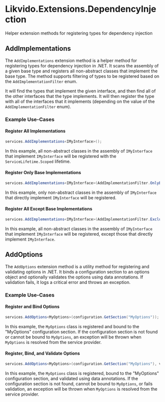 # Likvido.Extensions.DependencyInjection
Helper extension methods for registering types for dependency injection

## AddImplementations

The `AddImplementations` extension method is a helper method for registering types for dependency injection in .NET. It scans the assembly of a given base type and registers all non-abstract classes that implement the base type. The method supports filtering of types to be registered based on the `AddImplementationFilter` enum.

It will find the types that implement the given interface, and then find all of the other interfaces that the type implements. It will then register the type with all of the interfaces that it implements (depending on the value of the `AddImplementationFilter` enum).

### Example Use-Cases

#### Register All Implementations

```csharp
services.AddImplementations<IMyInterface>();
```

In this example, all non-abstract classes in the assembly of `IMyInterface` that implement `IMyInterface` will be registered with the `ServiceLifetime.Scoped` lifetime.

#### Register Only Base Implementations

```csharp
services.AddImplementations<IMyInterface>(AddImplementationFilter.OnlyBase);
```

In this example, only non-abstract classes in the assembly of `IMyInterface` that directly implement `IMyInterface` will be registered.

#### Register All Except Base Implementations

```csharp
services.AddImplementations<IMyInterface>(AddImplementationFilter.ExcludeBase);
```

In this example, all non-abstract classes in the assembly of `IMyInterface` that implement `IMyInterface` will be registered, except those that directly implement `IMyInterface`.

## AddOptions

The `AddOptions` extension method is a utility method for registering and validating options in .NET. It binds a configuration section to an options object and optionally validates the options using data annotations. If validation fails, it logs a critical error and throws an exception.

### Example Use-Cases

#### Register and Bind Options

```csharp
services.AddOptions<MyOptions>(configuration.GetSection("MyOptions"));
```

In this example, the `MyOptions` class is registered and bound to the "MyOptions" configuration section. If the configuration section is not found or cannot be bound to `MyOptions`, an exception will be thrown when `MyOptions` is resolved from the service provider.

#### Register, Bind, and Validate Options

```csharp
services.AddOptions<MyOptions>(configuration.GetSection("MyOptions"), validate: true);
```

In this example, the `MyOptions` class is registered, bound to the "MyOptions" configuration section, and validated using data annotations. If the configuration section is not found, cannot be bound to `MyOptions`, or fails validation, an exception will be thrown when `MyOptions` is resolved from the service provider.
